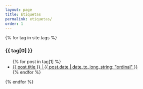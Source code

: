 ```yaml
---
layout: page
title: Etiquetas
permalink: etiquetas/
order: 1
---
```


{% for tag in site.tags %}
  <h3>{{ tag[0] }}</h3>
  <ul>
    {% for post in tag[1] %}
      <li><a href="{{ post.url }}">{{ post.title }} | {{ post.date | date_to_long_string: "ordinal" }}</a></li>
    {% endfor %}
  </ul>
{% endfor %}